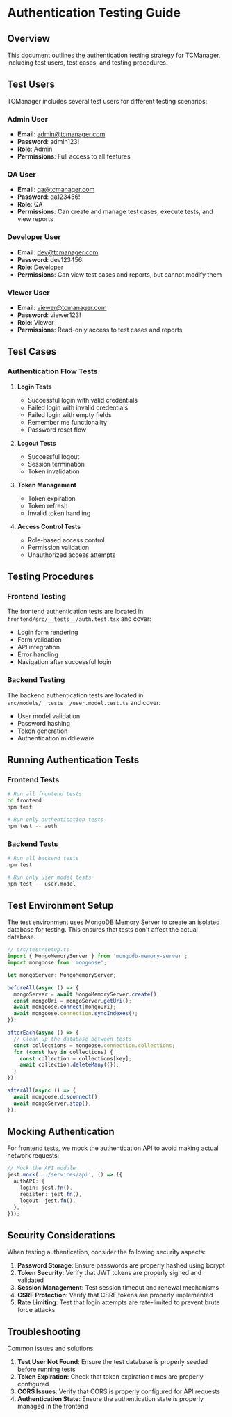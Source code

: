 # Authentication Testing Guide

## Overview

This document outlines the authentication testing strategy for TCManager, including test users, test cases, and testing procedures.

## Test Users

TCManager includes several test users for different testing scenarios:

### Admin User
- **Email**: admin@tcmanager.com
- **Password**: admin123!
- **Role**: Admin
- **Permissions**: Full access to all features

### QA User
- **Email**: qa@tcmanager.com
- **Password**: qa123456!
- **Role**: QA
- **Permissions**: Can create and manage test cases, execute tests, and view reports

### Developer User
- **Email**: dev@tcmanager.com
- **Password**: dev123456!
- **Role**: Developer
- **Permissions**: Can view test cases and reports, but cannot modify them

### Viewer User
- **Email**: viewer@tcmanager.com
- **Password**: viewer123!
- **Role**: Viewer
- **Permissions**: Read-only access to test cases and reports

## Test Cases

### Authentication Flow Tests

1. **Login Tests**
   - Successful login with valid credentials
   - Failed login with invalid credentials
   - Failed login with empty fields
   - Remember me functionality
   - Password reset flow

2. **Logout Tests**
   - Successful logout
   - Session termination
   - Token invalidation

3. **Token Management**
   - Token expiration
   - Token refresh
   - Invalid token handling

4. **Access Control Tests**
   - Role-based access control
   - Permission validation
   - Unauthorized access attempts

## Testing Procedures

### Frontend Testing

The frontend authentication tests are located in `frontend/src/__tests__/auth.test.tsx` and cover:

- Login form rendering
- Form validation
- API integration
- Error handling
- Navigation after successful login

### Backend Testing

The backend authentication tests are located in `src/models/__tests__/user.model.test.ts` and cover:

- User model validation
- Password hashing
- Token generation
- Authentication middleware

## Running Authentication Tests

### Frontend Tests

```bash
# Run all frontend tests
cd frontend
npm test

# Run only authentication tests
npm test -- auth
```

### Backend Tests

```bash
# Run all backend tests
npm test

# Run only user model tests
npm test -- user.model
```

## Test Environment Setup

The test environment uses MongoDB Memory Server to create an isolated database for testing. This ensures that tests don't affect the actual database.

```typescript
// src/test/setup.ts
import { MongoMemoryServer } from 'mongodb-memory-server';
import mongoose from 'mongoose';

let mongoServer: MongoMemoryServer;

beforeAll(async () => {
  mongoServer = await MongoMemoryServer.create();
  const mongoUri = mongoServer.getUri();
  await mongoose.connect(mongoUri);
  await mongoose.connection.syncIndexes();
});

afterEach(async () => {
  // Clean up the database between tests
  const collections = mongoose.connection.collections;
  for (const key in collections) {
    const collection = collections[key];
    await collection.deleteMany({});
  }
});

afterAll(async () => {
  await mongoose.disconnect();
  await mongoServer.stop();
});
```

## Mocking Authentication

For frontend tests, we mock the authentication API to avoid making actual network requests:

```typescript
// Mock the API module
jest.mock('../services/api', () => ({
  authAPI: {
    login: jest.fn(),
    register: jest.fn(),
    logout: jest.fn(),
  },
}));
```

## Security Considerations

When testing authentication, consider the following security aspects:

1. **Password Storage**: Ensure passwords are properly hashed using bcrypt
2. **Token Security**: Verify that JWT tokens are properly signed and validated
3. **Session Management**: Test session timeout and renewal mechanisms
4. **CSRF Protection**: Verify that CSRF tokens are properly implemented
5. **Rate Limiting**: Test that login attempts are rate-limited to prevent brute force attacks

## Troubleshooting

Common issues and solutions:

1. **Test User Not Found**: Ensure the test database is properly seeded before running tests
2. **Token Expiration**: Check that token expiration times are properly configured
3. **CORS Issues**: Verify that CORS is properly configured for API requests
4. **Authentication State**: Ensure the authentication state is properly managed in the frontend 